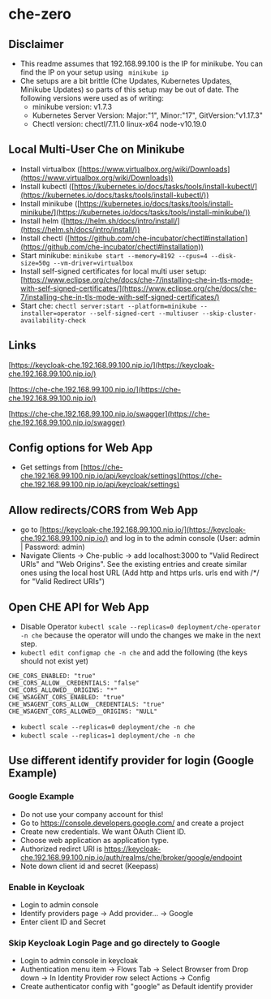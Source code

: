 # che-zero

## Disclaimer

* This readme assumes that 192.168.99.100 is the IP for minikube. You can find the IP on your setup using ` minikube ip`
* Che setups are a bit brittle (Che Updates, Kubernetes Updates, Minikube Updates) so parts of this setup may be out of date. The following versions were used as of writing:
  * minikube version: v1.7.3
  * Kubernetes Server Version: Major:"1", Minor:"17", GitVersion:"v1.17.3"
  * Chectl version: chectl/7.11.0 linux-x64 node-v10.19.0

## Local Multi-User Che on Minikube

* Install virtualbox ([https://www.virtualbox.org/wiki/Downloads](https://www.virtualbox.org/wiki/Downloads))
* Install kubectl ([https://kubernetes.io/docs/tasks/tools/install-kubectl/](https://kubernetes.io/docs/tasks/tools/install-kubectl/))
* Install minikube ([https://kubernetes.io/docs/tasks/tools/install-minikube/](https://kubernetes.io/docs/tasks/tools/install-minikube/))
* Install helm ([https://helm.sh/docs/intro/install/](https://helm.sh/docs/intro/install/))
* Install chectl ([https://github.com/che-incubator/chectl#installation](https://github.com/che-incubator/chectl#installation))
* Start minikube: `minikube start --memory=8192 --cpus=4 --disk-size=50g --vm-driver=virtualbox`
* Install self-signed certificates for local multi user setup: [https://www.eclipse.org/che/docs/che-7/installing-che-in-tls-mode-with-self-signed-certificates/](https://www.eclipse.org/che/docs/che-7/installing-che-in-tls-mode-with-self-signed-certificates/)
* Start che: `chectl server:start --platform=minikube --installer=operator --self-signed-cert --multiuser --skip-cluster-availability-check`

## Links

[https://keycloak-che.192.168.99.100.nip.io/](https://keycloak-che.192.168.99.100.nip.io/)

[https://che-che.192.168.99.100.nip.io/](https://che-che.192.168.99.100.nip.io/)

[https://che-che.192.168.99.100.nip.io/swagger](https://che-che.192.168.99.100.nip.io/swagger)


## Config options for Web App

* Get settings from [https://che-che.192.168.99.100.nip.io/api/keycloak/settings](https://che-che.192.168.99.100.nip.io/api/keycloak/settings)

## Allow redirects/CORS from Web App

* go to [https://keycloak-che.192.168.99.100.nip.io/](https://keycloak-che.192.168.99.100.nip.io/) and log in to the admin console (User: admin | Password: admin)
* Navigate Clients -> Che-public -> add localhost:3000 to "Valid Redirect URIs" and "Web Origins". See the existing entries and create similar ones using the local host URL (Add http and https urls. urls end with /*/ for "Valid Redirect URIs")

## Open CHE API for Web App

* Disable Operator `kubectl scale --replicas=0 deployment/che-operator -n che` because the operator will undo the changes we make in the next step. 
* `kubectl edit configmap che -n che` and add the following (the keys should not exist yet)
```
CHE_CORS_ENABLED: "true"
CHE_CORS_ALLOW__CREDENTIALS: "false"
CHE_CORS_ALLOWED__ORIGINS: "*"
CHE_WSAGENT_CORS_ENABLED: "true"
CHE_WSAGENT_CORS_ALLOW__CREDENTIALS: "true"
CHE_WSAGENT_CORS_ALLOWED__ORIGINS: "NULL"
```
* `kubectl scale --replicas=0 deployment/che -n che`
* `kubectl scale --replicas=1 deployment/che -n che`

## Use different identify provider for login (Google Example)

### Google Example

* Do not use your company account for this!
* Go to https://console.developers.google.com/ and create a project
* Create new credentials. We want OAuth Client ID. 
* Choose web application as application type.
* Authorized redirct URI is https://keycloak-che.192.168.99.100.nip.io/auth/realms/che/broker/google/endpoint
* Note down client id and secret (Keepass)

### Enable in Keycloak

* Login to admin console
* Identify providers page -> Add provider... -> Google
* Enter client ID and Secret

### Skip Keycloak Login Page and go directely to Google

* Login to admin console in keycloak
* Authentication menu item -> Flows Tab -> Select Browser from Drop down -> In Identity Provider row select Actions -> Config
* Create authenticator config with "google" as Default identify provider